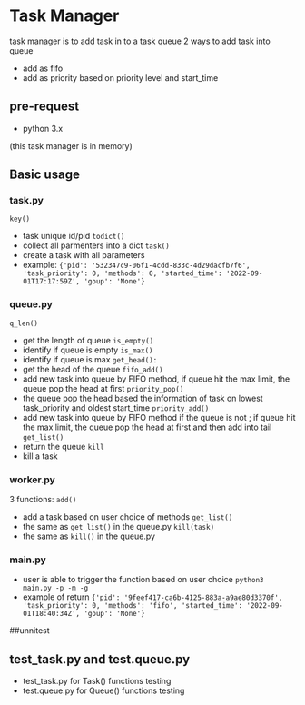 # Task Manager
task manager is to add task in to a task queue
2 ways to add task into queue
- add as fifo
- add as priority based on priority level and start_time

## pre-request
- python 3.x

(this task manager is in memory)

## Basic usage
### task.py
`key()` 
- task unique id/pid
`todict()` 
- collect all parmenters into a dict
`task()` 
- create a task with all parameters 
- example: `{'pid': '532347c9-06f1-4cdd-833c-4d29dacfb7f6', 'task_priority': 0, 'methods': 0, 'started_time': '2022-09-01T17:17:59Z', 'goup': 'None'}`

### queue.py
`q_len()` 
- get the length of queue
`is_empty()` 
- identify if queue is empty
`is_max()` 
- identify if queue is max
`get_head():`
- get the head of the queue
`fifo_add()`
- add new task into queue by FIFO method, if queue hit the max limit, the queue pop the head at first
`priority_pop()`
- the queue pop the head based the information of task on lowest task_priority and oldest start_time
`priority_add()`
- add new task into queue by FIFO method if the queue is not ; if queue hit the max limit, the queue pop the head at first and then add into tail
`get_list()`
- return the queue
`kill`
- kill a task

### worker.py
3 functions:
`add()`
- add a task based on user choice of methods
`get_list()`
- the same as `get_list()` in the queue.py
`kill(task)`
- the same as `kill()` in the queue.py

### main.py
- user is able to trigger the function based on user choice
`python3 main.py -p -m -g`
- example of return `{'pid': '9feef417-ca6b-4125-883a-a9ae80d3370f', 'task_priority': 0, 'methods': 'fifo', 'started_time': '2022-09-01T18:40:34Z', 'goup': 'None'}`

##unnitest
## test_task.py and test.queue.py
- test_task.py for Task() functions testing
- test.queue.py for Queue() functions testing
